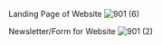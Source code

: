

Landing Page of Website
![901 (6)](https://github.com/VizVone/Website-Designing-Competition/assets/104826377/bd9bae5a-9e58-4032-85c4-77a9864b61da)

Newsletter/Form for Website
![901 (2)](https://github.com/VizVone/Website-Designing-Competition/assets/104826377/81330c70-2ec6-4e1b-88eb-b54884cc3611)
